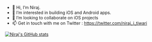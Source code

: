 - 👋 Hi, I’m Niraj.
- 👀 I’m interested in building iOS and Android apps.
- 💞️ I’m looking to collaborate on iOS projects
- 📫 Get in touch with me on Twitter : https://twitter.com/niraj_j_tiwari

[![Niraj's GitHub stats](https://github-readme-stats.vercel.app/api?username=tniraj7)](https://github.com/tniraj7/github-readme-stats)

<!---
tniraj7/tniraj7 is a ✨ special ✨ repository because its `README.md` (this file) appears on your GitHub profile.
You can click the Preview link to take a look at your changes.
--->
